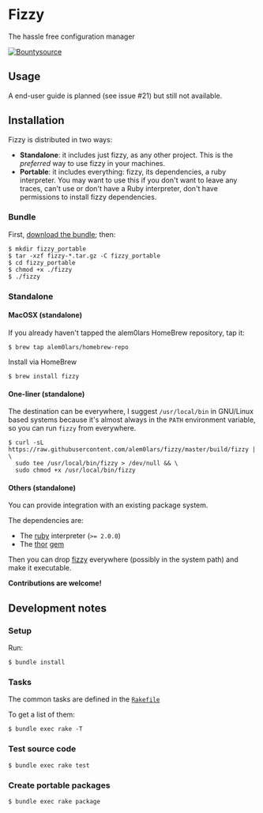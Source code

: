 Fizzy
=====

The hassle free configuration manager

[![Bountysource](https://img.shields.io/bountysource/team/fizzy/activity.svg)]()

## Usage

A end-user guide is planned (see issue #21) but still not available.

## Installation

Fizzy is distributed in two ways:

- **Standalone**: it includes just fizzy, as any other project.
  This is the *preferred* way to use fizzy in your machines.
- **Portable**: it includes everything:
  fizzy, its dependencies, a ruby interpreter.
  You may want to use this if you don't want to leave any traces,
  can't use or don't have a Ruby interpreter,
  don't have permissions to install fizzy dependencies.

### Bundle

First, [download the bundle](https://github.com/alem0lars/fizzy/releases); then:

```shellsession
$ mkdir fizzy_portable
$ tar -xzf fizzy-*.tar.gz -C fizzy_portable
$ cd fizzy_portable
$ chmod +x ./fizzy
$ ./fizzy
```

### Standalone

#### MacOSX (standalone)

If you already haven't tapped the alem0lars HomeBrew repository, tap it:
```shellsession
$ brew tap alem0lars/homebrew-repo
```

Install via HomeBrew
```shellsession
$ brew install fizzy
```

#### One-liner (standalone)

The destination can be everywhere, I suggest `/usr/local/bin` in GNU/Linux
based systems because it's almost always in the `PATH` environment variable,
so you can run `fizzy` from everywhere.

```shellsession
$ curl -sL https://raw.githubusercontent.com/alem0lars/fizzy/master/build/fizzy | \
  sudo tee /usr/local/bin/fizzy > /dev/null && \
  sudo chmod +x /usr/local/bin/fizzy
```

#### Others (standalone)

You can provide integration with an existing package system.

The dependencies are:
* The [ruby](https://www.ruby-lang.org) interpreter (`>= 2.0.0`)
* The [thor](http://whatisthor.com) [gem](https://rubygems.org/gems/thor)

Then you can drop [fizzy](./fizzy) everywhere (possibly in the system path) and
make it executable.

**Contributions are welcome!**

## Development notes

### Setup

Run:

```shellsession
$ bundle install
```

### Tasks

The common tasks are defined in the [`Rakefile`](./Rakefile)

To get a list of them:

```shellsession
$ bundle exec rake -T
```

### Test source code

```shellsession
$ bundle exec rake test
```

### Create portable packages

```shellsession
$ bundle exec rake package
```

